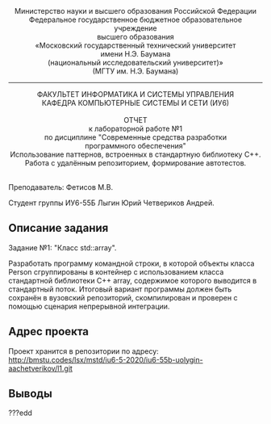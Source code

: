 <div align="center">
Министерство науки и высшего образования Российской Федерации <br />
Федеральное государственное бюджетное образовательное учреждение <br />
высшего образования <br />
«Московский государственный технический университет <br />
имени Н.Э. Баумана <br />
(национальный исследовательский университет)» <br />
(МГТУ им. Н.Э. Баумана)
</div>
<hr />
<div align="center">
ФАКУЛЬТЕТ ИНФОРМАТИКА И СИСТЕМЫ УПРАВЛЕНИЯ <br />
КАФЕДРА КОМПЬЮТЕРНЫЕ СИСТЕМЫ И СЕТИ (ИУ6)
</div>
<br />
<div align="center">
ОТЧЕТ <br />
к лабораторной работе №1 <br />
по дисциплине "Современные средства разработки <br />
программного обеспечения" <br />
Использование паттернов, встроенных в стандартную библиотеку С++.<br />
Работа с удалённым репозиторием, формирование автотестов.
</div>
<br />

Преподаватель: Фетисов М.В.

Студент группы ИУ6-55Б Лыгин Юрий  Четвериков Андрей.

## Описание задания

Задание №1: "Класс std::array".

Разработать программу командной строки, в которой объекты класса Person сгруппированы в контейнер с использованием класса стандартной библиотеки C++ array, содержимое которого выводится в стандартный поток. Итоговый вариант программы должен быть сохранён в вузовский репозиторий, скомпилирован и проверен с помощью сценария непрерывной интеграции.

## Адрес проекта

Проект хранится в репозитории по адресу: http://bmstu.codes/lsx/mstd/iu6-5-2020/iu6-55b-uolygin-aachetverikov/l1.git

## Выводы

???edd

